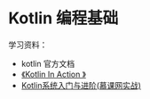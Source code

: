 # Kotlin 编程基础

学习资料：

- kotlin 官方文档
- [《Kotlin In Action 》](https://github.com/Kotlin/kotlin-in-action)
- [Kotlin系统入门与进阶(慕课网实战)](https://coding.imooc.com/class/108.html) 

